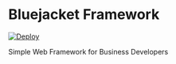 Bluejacket Framework
============

[![Deploy](https://www.herokucdn.com/deploy/button.svg)](https://heroku.com/deploy?template=https://github.com/upsf-labs/bluejacket)


Simple Web Framework for Business Developers
